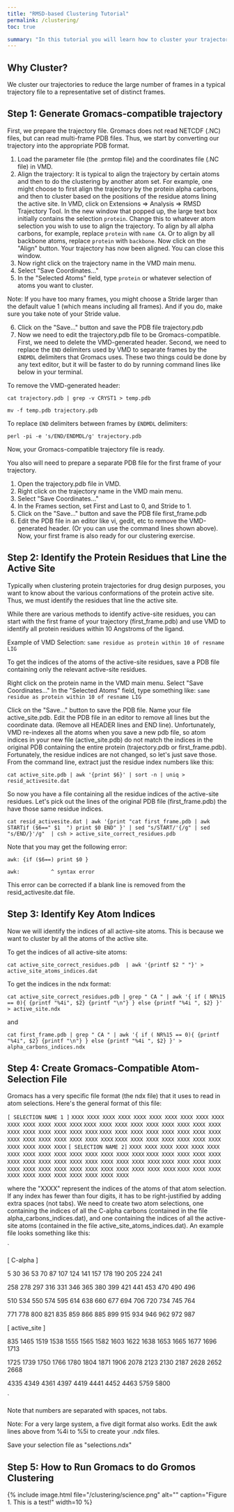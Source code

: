 ```yaml
---
title: "RMSD-based Clustering Tutorial"
permalink: /clustering/
toc: true

summary: "In this tutorial you will learn how to cluster your trajectories with RMSD-based clustering"
---
```


## Why Cluster?

We cluster our trajectories to reduce the large number of frames in a typical trajectory file to a representative set of distinct frames.

## Step 1: Generate Gromacs-compatible trajectory

First, we prepare the trajectory file. Gromacs does not read NETCDF (.NC) files, but can read multi-frame PDB files. Thus, we start by converting our trajectory into the appropriate PDB format.
1.	Load the parameter file (the .prmtop file) and the coordinates file (.NC file) in VMD.
2.	Align the trajectory: It is typical to align the trajectory by certain atoms and then to do the clustering by another atom set. For example, one might choose to first align the trajectory by the protein alpha carbons, and then to cluster based on the positions of the residue atoms lining the active site.
    In VMD, click on Extensions => Analysis => RMSD Trajectory Tool.
    In the new window that popped up, the large text box initially contains the selection `protein`. Change this to whatever atom selection you wish to use to align the  trajectory. To align by all alpha carbons, for example, replace `protein` with `name CA`. Or to align by all backbone atoms, replace `protein` with `backbone`.
    Now click on the "Align" button.
    Your trajectory has now been aligned. You can close this window.
3.	Now right click on the trajectory name in the VMD main menu.
4.	Select "Save Coordinates..."
5.	In the "Selected Atoms" field, type `protein` or whatever selection of atoms you want to cluster.

Note: If you have too many frames, you might choose a Stride larger than the default value 1 (which means including all frames). And if you do, make sure you take note of your Stride value.

6.  Click on the "Save..." button and save the PDB file trajectory.pdb
7.  Now we need to edit the trajectory.pdb file to be Gromacs-compatible. First, we need to delete the VMD-generated header. Second, we need to replace the `END` delimiters used by VMD to separate frames by the `ENDMDL` delimiters that Gromacs uses. These two things could be done by any text editor, but it will be faster to do by running command lines like below in your terminal.

To remove the VMD-generated header:

`cat trajectory.pdb | grep -v CRYST1 > temp.pdb`

`mv -f temp.pdb trajectory.pdb`

To replace `END` delimiters between frames by `ENDMDL` delimiters:

`perl -pi -e 's/END/ENDMDL/g' trajectory.pdb`

Now, your Gromacs-compatible trajectory file is ready.


You also will need to prepare a separate PDB file for the first frame of your trajectory.
1.  Open the trajectory.pdb file in VMD.
2.  Right click on the trajectory name in the VMD main menu.
3.  Select "Save Coordinates..."
4.  In the Frames section, set First and Last to 0, and Stride to 1.
5.  Click on the "Save..." button and save the PDB file first_frame.pdb
6.  Edit the PDB file in an editor like vi, gedit, etc to remove the VMD-generated header. (Or you can use the command lines shown above).
Now, your first frame is also ready for our clustering exercise.


## Step 2: Identify the Protein Residues that Line the Active Site

Typically when clustering protein trajectories for drug design purposes, you want to know about the various conformations of the protein active site. Thus, we must identify the residues that line the active site.

While there are various methods to identify active-site residues, you can start with the first frame of your trajectory (first_frame.pdb) and use VMD to identify all protein residues within 10 Angstroms of the ligand.

Example of VMD Selection:
`same residue as protein within 10 of resname LIG`

To get the indices of the atoms of the active-site residues, save a PDB file containing only the relevant active-site residues.

Right click on the protein name in the VMD main menu.
Select "Save Coordinates..."
In the "Selected Atoms" field, type something like:
`same residue as protein within 10 of resname LIG`

Click on the "Save..." button to save the PDB file. Name your file active_site.pdb.
Edit the PDB file in an editor to remove all lines but the coordinate data. (Remove all HEADER lines and END line).
Unfortunately, VMD re-indexes all the atoms when you save a new pdb file, so atom indices in your new file (active_site.pdb) do not match the indices in the original PDB containing the entire protein (trajectory.pdb or first_frame.pdb). Fortunately, the residue indices are not changed, so let's just save those. From the command line, extract just the residue index numbers like this:

`cat active_site.pdb | awk '{print $6}' | sort -n | uniq > resid_activesite.dat`

So now you have a file containing all the residue indices of the active-site residues. Let's pick out the lines of the original PDB file (first_frame.pdb) the have those same residue indices.

`cat resid_activesite.dat | awk '{print "cat first_frame.pdb | awk STARTif ($6==" $1  ") print $0 END" }' | sed "s/START/'{/g" | sed "s/END/}'/g"  | csh > active_site_correct_residues.pdb`

Note that you may get the following error:

`awk: {if ($6==) print $0 }`

`awk:          ^ syntax error`

This error can be corrected if a blank line is removed from the resid_activesite.dat file.

## Step 3: Identify Key Atom Indices

Now we will identify the indices of all active-site atoms. This is because we want to cluster by all the atoms of the active site.

To get the indices of all active-site atoms:

`cat active_site_correct_residues.pdb  | awk '{printf $2 " "}' > active_site_atoms_indices.dat`

To get the indices in the ndx format:

`cat active_site_correct_residues.pdb | grep " CA " | awk '{ if ( NR%15 == 0){ {printf "%4i", $2} {printf "\n"} } else {printf "%4i ", $2} }' > active_site.ndx`

and

`cat first_frame.pdb | grep " CA " | awk '{ if ( NR%15 == 0){ {printf "%4i", $2} {printf "\n"} } else {printf "%4i ", $2} }' > alpha_carbons_indices.ndx`

## Step 4: Create Gromacs-Compatible Atom-Selection File

Gromacs has a very specific file format (the ndx file) that it uses to read in atom selections. Here's the general format of this file:


`[ SELECTION NAME 1 ]`
`XXXX XXXX XXXX XXXX XXXX XXXX XXXX XXXX XXXX XXXX XXXX XXXX XXXX XXXX XXXX`
`XXXX XXXX XXXX XXXX XXXX XXXX XXXX XXXX XXXX XXXX XXXX XXXX XXXX XXXX XXXX`
`XXXX XXXX XXXX XXXX XXXX XXXX XXXX XXXX XXXX XXXX XXXX XXXX XXXX XXXX XXXX`
`XXXX XXXX XXXX XXXX XXXX XXXX XXXX XXXX XXXX XXXX XXXX`
`[ SELECTION NAME 2]`
`XXXX XXXX XXXX XXXX XXXX XXXX XXXX XXXX XXXX XXXX XXXX XXXX XXXX XXXX XXXX`
`XXXX XXXX XXXX XXXX XXXX XXXX XXXX XXXX XXXX XXXX XXXX XXXX XXXX XXXX XXXX`
`XXXX XXXX XXXX XXXX XXXX XXXX XXXX XXXX XXXX XXXX XXXX XXXX XXXX XXXX XXXX`
`XXXX XXXX XXXX XXXX XXXX XXXX XXXX XXXX XXXX XXXX XXXX`

where the "XXXX" represent the indices of the atoms of that atom selection. If any index has fewer than four digits, it has to be right-justified by adding extra spaces (not tabs). We need to create two atom selections, one containing the indices of all the C-alpha carbons (contained in the file alpha_carbons_indices.dat), and one containing the indices of all the active-site atoms (contained in the file active_site_atoms_indices.dat). An example file looks something like this:

`

[ C-alpha ]

   5   30   36   53   70   87  107  124  141  157  178  190  205  224  241
   
 258  278  297  316  331  346  365  380  399  421  441  453  470  490  496
 
 510  534  550  574  595  614  638  660  677  694  706  720  734  745  764
 
 771  778  800  821  835  859  866  885  899  915  934  946  962  972  987

[ active_site ]

 835 1465 1519 1538 1555 1565 1582 1603 1622 1638 1653 1665 1677 1696 1713
 
1725 1739 1750 1766 1780 1804 1871 1906 2078 2123 2130 2187 2628 2652 2668

4335 4349 4361 4397 4419 4441 4452 4463 5759 5800

`

Note that numbers are separated with spaces, not tabs.

Note: For a very large system, a five digit format also works. Edit the awk lines above from %4i to %5i to create your .ndx files.

Save your selection file as "selections.ndx"


## Step 5: How to Run Gromacs to do Gromos Clustering




{% include image.html file="/clustering/science.png" alt="" caption="Figure 1. This is a test!" width=10 %}
